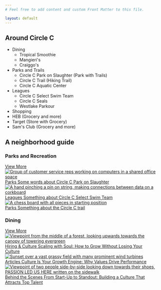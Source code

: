 ```yaml
---
# Feel free to add content and custom Front Matter to this file.

layout: default
---
```


## Around Circle C

- Dining
  - Tropical Smoothie
  - Mangieri's
  - Craiggo's
- Parks and Trails
  - Circle C Park on Slaughter (Park with Trails)
  - Circle C Trail (Hiking Trail)
  - Circle C Aquatic Center
- Leagues
  - Circle C Select Swim Team
  - Circle C Seals
  - Westlake Parkour
- Shopping
 - HEB (Grocery and more)
 - Target (Store with Grocery)
 - Sam's Club (Grocery and more)


<div class="wa-stack wa-gap-2xl wa-align-items-center">
  <h2 class="wa-heading-xl">A neighborhood guide</h2>
  <div>
    <div class="wa-split">
      <h3 class="wa-heading-xl">Parks and Recreation</h3>
      <a class="wa-cluster wa-gap-2xs" href="#"><span>View More</span> <wa-icon name="arrow-right"></wa-icon></a>
    </div>
    <wa-divider></wa-divider>
    <div class="wa-grid">
      <a href="#">
        <wa-card with-image style="height: 100%">
          <img
            slot="media"
            src="https://images.unsplash.com/photo-1560264357-8d9202250f21?q=80&w=3000&auto=format&fit=crop&ixlib=rb-4.1.0&ixid=M3wxMjA3fDB8MHxwaG90by1wYWdlfHx8fGVufDB8fHx8fA%3D%3D"
            alt="Group of customer service reps working on computers in a shared office space"
          />
          <div class="wa-stack wa-gap-xs">
            <span class="wa-caption-m">Parks</span>
            <span class="wa-heading-l">Some words about Circle C Park on Slaughter</span>
          </div>
        </wa-card>
      </a>
      <a href="#">
        <wa-card with-image style="height: 100%">
          <img
            slot="media"
            src="https://images.unsplash.com/photo-1531403009284-440f080d1e12?q=80&w=5070&auto=format&fit=crop&ixlib=rb-4.1.0&ixid=M3wxMjA3fDB8MHxwaG90by1wYWdlfHx8fGVufDB8fHx8fA%3D%3D"
            alt="A hand pinching a pin on string, making connections between data on a corkboard"
          />
          <div class="wa-stack wa-gap-xs">
            <span class="wa-caption-m">Leagues</span>
            <span class="wa-heading-l">Something about Circle C Select Swim Team</span>
          </div>
        </wa-card>
      </a>
      <a href="#">
        <wa-card with-image style="height: 100%">
          <img
            slot="media"
            src="https://images.unsplash.com/photo-1561323587-7464f7689886?q=80&w=5070&auto=format&fit=crop&ixlib=rb-4.1.0&ixid=M3wxMjA3fDB8MHxwaG90by1wYWdlfHx8fGVufDB8fHx8fA%3D%3D"
            alt="A chess board with all pieces in starting position"
          />
          <div class="wa-stack wa-gap-xs">
            <span class="wa-caption-m">Parks</span>
            <span class="wa-heading-l">Something about the Circle C trail</span>
          </div>
        </wa-card>
      </a>
    </div>
  </div>
  <div>
    <div class="wa-split">
      <h3 class="wa-heading-xl">Dining</h3>
      <a class="wa-cluster wa-gap-2xs" href="#"><span>View More</span> <wa-icon name="arrow-right"></wa-icon></a>
    </div>
    <wa-divider></wa-divider>
    <div class="wa-grid">
      <a href="#">
        <wa-card with-image style="height: 100%">
          <img
            slot="media"
            src="https://images.unsplash.com/photo-1493599124325-e628361046af?q=80&w=4470&auto=format&fit=crop&ixlib=rb-4.1.0&ixid=M3wxMjA3fDB8MHxwaG90by1wYWdlfHx8fGVufDB8fHx8fA%3D%3D"
            alt="Viewpoint from the middle of a forest, looking upwards towards the canopy of towering evergreen"
          />
          <div class="wa-stack wa-gap-xs">
            <span class="wa-caption-m">Hiring & Culture</span>
            <span class="wa-heading-l">Scaling with Soul: How to Grow Without Losing Your Culture</span>
          </div>
        </wa-card>
      </a>
      <a href="#">
        <wa-card with-image style="height: 100%">
          <img
            slot="media"
            src="https://images.unsplash.com/photo-1466629437334-b4f6603563c5?q=80&w=4478&auto=format&fit=crop&ixlib=rb-4.1.0&ixid=M3wxMjA3fDB8MHxwaG90by1wYWdlfHx8fGVufDB8fHx8fA%3D%3D"
            alt="Sunset over a vast grassy field with many prominent wind turbines"
          />
          <div class="wa-stack wa-gap-xs">
            <span class="wa-caption-m">Articles</span>
            <span class="wa-heading-l">Culture Is Your Growth Engine: Why Values Drive Performance</span>
          </div>
        </wa-card>
      </a>
      <a href="#">
        <wa-card with-image style="height: 100%">
          <img
            slot="media"
            src="https://images.unsplash.com/photo-1455849318743-b2233052fcff?q=80&w=4469&auto=format&fit=crop&ixlib=rb-4.1.0&ixid=M3wxMjA3fDB8MHxwaG90by1wYWdlfHx8fGVufDB8fHx8fA%3D%3D"
            alt="Viewpoint of two people side-by-side looking down towards their shoes, PASSION LED US HERE written on the sidewalk"
          />
          <div class="wa-stack wa-gap-xs">
            <span class="wa-caption-m">Behind the Scenes</span>
            <span class="wa-heading-l">From Start-Up to Standout: Building a Culture That Attracts Top Talent</span>
          </div>
        </wa-card>
      </a>
    </div>
  </div>
</div>

